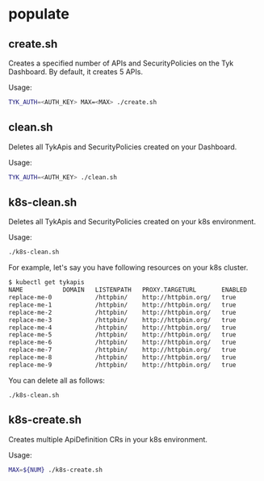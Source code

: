 # populate

## create.sh
Creates a specified number of APIs and SecurityPolicies on the Tyk Dashboard. By default, it creates 5 APIs.

Usage:
```bash
TYK_AUTH=<AUTH_KEY> MAX=<MAX> ./create.sh
```

## clean.sh

Deletes all TykApis and SecurityPolicies created on your Dashboard.

Usage: 
```bash
TYK_AUTH=<AUTH_KEY> ./clean.sh
```

## k8s-clean.sh

Deletes all TykApis and SecurityPolicies created on your k8s environment.

Usage: 
```bash
./k8s-clean.sh
```

For example, let's say you have following resources on your k8s cluster.

```bash
$ kubectl get tykapis
NAME           DOMAIN   LISTENPATH   PROXY.TARGETURL       ENABLED
replace-me-0            /httpbin/    http://httpbin.org/   true
replace-me-1            /httpbin/    http://httpbin.org/   true
replace-me-2            /httpbin/    http://httpbin.org/   true
replace-me-3            /httpbin/    http://httpbin.org/   true
replace-me-4            /httpbin/    http://httpbin.org/   true
replace-me-5            /httpbin/    http://httpbin.org/   true
replace-me-6            /httpbin/    http://httpbin.org/   true
replace-me-7            /httpbin/    http://httpbin.org/   true
replace-me-8            /httpbin/    http://httpbin.org/   true
replace-me-9            /httpbin/    http://httpbin.org/   true
```

You can delete all as follows:
```
./k8s-clean.sh
```

## k8s-create.sh

Creates multiple ApiDefinition CRs in your k8s environment.

Usage:
```bash
MAX=${NUM} ./k8s-create.sh
```